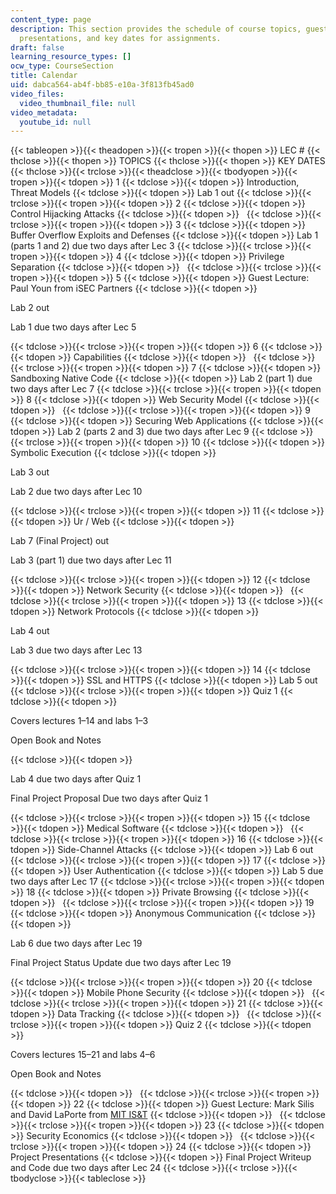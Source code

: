 ```yaml
---
content_type: page
description: This section provides the schedule of course topics, guest lectures,
  presentations, and key dates for assignments.
draft: false
learning_resource_types: []
ocw_type: CourseSection
title: Calendar
uid: dabca564-ab4f-bb85-e10a-3f813fb45ad0
video_files:
  video_thumbnail_file: null
video_metadata:
  youtube_id: null
---
```

{{< tableopen >}}{{< theadopen >}}{{< tropen >}}{{< thopen >}}
LEC #
{{< thclose >}}{{< thopen >}}
TOPICS
{{< thclose >}}{{< thopen >}}
KEY DATES
{{< thclose >}}{{< trclose >}}{{< theadclose >}}{{< tbodyopen >}}{{< tropen >}}{{< tdopen >}}
1
{{< tdclose >}}{{< tdopen >}}
Introduction, Threat Models
{{< tdclose >}}{{< tdopen >}}
Lab 1 out
{{< tdclose >}}{{< trclose >}}{{< tropen >}}{{< tdopen >}}
2
{{< tdclose >}}{{< tdopen >}}
Control Hijacking Attacks
{{< tdclose >}}{{< tdopen >}}
 
{{< tdclose >}}{{< trclose >}}{{< tropen >}}{{< tdopen >}}
3
{{< tdclose >}}{{< tdopen >}}
Buffer Overflow Exploits and Defenses
{{< tdclose >}}{{< tdopen >}}
Lab 1 (parts 1 and 2) due two days after Lec 3
{{< tdclose >}}{{< trclose >}}{{< tropen >}}{{< tdopen >}}
4
{{< tdclose >}}{{< tdopen >}}
Privilege Separation
{{< tdclose >}}{{< tdopen >}}
 
{{< tdclose >}}{{< trclose >}}{{< tropen >}}{{< tdopen >}}
5
{{< tdclose >}}{{< tdopen >}}
Guest Lecture: Paul Youn from iSEC Partners
{{< tdclose >}}{{< tdopen >}}

Lab 2 out

Lab 1 due two days after Lec 5

{{< tdclose >}}{{< trclose >}}{{< tropen >}}{{< tdopen >}}
6
{{< tdclose >}}{{< tdopen >}}
Capabilities
{{< tdclose >}}{{< tdopen >}}
 
{{< tdclose >}}{{< trclose >}}{{< tropen >}}{{< tdopen >}}
7
{{< tdclose >}}{{< tdopen >}}
Sandboxing Native Code
{{< tdclose >}}{{< tdopen >}}
Lab 2 (part 1) due two days after Lec 7
{{< tdclose >}}{{< trclose >}}{{< tropen >}}{{< tdopen >}}
8
{{< tdclose >}}{{< tdopen >}}
Web Security Model
{{< tdclose >}}{{< tdopen >}}
 
{{< tdclose >}}{{< trclose >}}{{< tropen >}}{{< tdopen >}}
9
{{< tdclose >}}{{< tdopen >}}
Securing Web Applications
{{< tdclose >}}{{< tdopen >}}
Lab 2 (parts 2 and 3) due two days after Lec 9
{{< tdclose >}}{{< trclose >}}{{< tropen >}}{{< tdopen >}}
10
{{< tdclose >}}{{< tdopen >}}
Symbolic Execution
{{< tdclose >}}{{< tdopen >}}

Lab 3 out

Lab 2 due two days after Lec 10

{{< tdclose >}}{{< trclose >}}{{< tropen >}}{{< tdopen >}}
11
{{< tdclose >}}{{< tdopen >}}
Ur / Web
{{< tdclose >}}{{< tdopen >}}

Lab 7 (Final Project) out

Lab 3 (part 1) due two days after Lec 11

{{< tdclose >}}{{< trclose >}}{{< tropen >}}{{< tdopen >}}
12
{{< tdclose >}}{{< tdopen >}}
Network Security
{{< tdclose >}}{{< tdopen >}}
 
{{< tdclose >}}{{< trclose >}}{{< tropen >}}{{< tdopen >}}
13
{{< tdclose >}}{{< tdopen >}}
Network Protocols
{{< tdclose >}}{{< tdopen >}}

Lab 4 out

Lab 3 due two days after Lec 13

{{< tdclose >}}{{< trclose >}}{{< tropen >}}{{< tdopen >}}
14
{{< tdclose >}}{{< tdopen >}}
SSL and HTTPS
{{< tdclose >}}{{< tdopen >}}
Lab 5 out
{{< tdclose >}}{{< trclose >}}{{< tropen >}}{{< tdopen >}}
Quiz 1
{{< tdclose >}}{{< tdopen >}}

Covers lectures 1–14 and labs 1–3

Open Book and Notes

{{< tdclose >}}{{< tdopen >}}

Lab 4 due two days after Quiz 1

Final Project Proposal Due two days after Quiz 1

{{< tdclose >}}{{< trclose >}}{{< tropen >}}{{< tdopen >}}
15
{{< tdclose >}}{{< tdopen >}}
Medical Software
{{< tdclose >}}{{< tdopen >}}
 
{{< tdclose >}}{{< trclose >}}{{< tropen >}}{{< tdopen >}}
16
{{< tdclose >}}{{< tdopen >}}
Side-Channel Attacks
{{< tdclose >}}{{< tdopen >}}
Lab 6 out
{{< tdclose >}}{{< trclose >}}{{< tropen >}}{{< tdopen >}}
17
{{< tdclose >}}{{< tdopen >}}
User Authentication
{{< tdclose >}}{{< tdopen >}}
Lab 5 due two days after Lec 17
{{< tdclose >}}{{< trclose >}}{{< tropen >}}{{< tdopen >}}
18
{{< tdclose >}}{{< tdopen >}}
Private Browsing
{{< tdclose >}}{{< tdopen >}}
 
{{< tdclose >}}{{< trclose >}}{{< tropen >}}{{< tdopen >}}
19
{{< tdclose >}}{{< tdopen >}}
Anonymous Communication
{{< tdclose >}}{{< tdopen >}}

Lab 6 due two days after Lec 19

Final Project Status Update due two days after Lec 19

{{< tdclose >}}{{< trclose >}}{{< tropen >}}{{< tdopen >}}
20
{{< tdclose >}}{{< tdopen >}}
Mobile Phone Security
{{< tdclose >}}{{< tdopen >}}
 
{{< tdclose >}}{{< trclose >}}{{< tropen >}}{{< tdopen >}}
21
{{< tdclose >}}{{< tdopen >}}
Data Tracking
{{< tdclose >}}{{< tdopen >}}
 
{{< tdclose >}}{{< trclose >}}{{< tropen >}}{{< tdopen >}}
Quiz 2
{{< tdclose >}}{{< tdopen >}}

Covers lectures 15–21 and labs 4–6

Open Book and Notes

{{< tdclose >}}{{< tdopen >}}
 
{{< tdclose >}}{{< trclose >}}{{< tropen >}}{{< tdopen >}}
22
{{< tdclose >}}{{< tdopen >}}
Guest Lecture: Mark Silis and David LaPorte from [MIT IS&T](http://ist.mit.edu/)
{{< tdclose >}}{{< tdopen >}}
 
{{< tdclose >}}{{< trclose >}}{{< tropen >}}{{< tdopen >}}
23
{{< tdclose >}}{{< tdopen >}}
Security Economics
{{< tdclose >}}{{< tdopen >}}
 
{{< tdclose >}}{{< trclose >}}{{< tropen >}}{{< tdopen >}}
24
{{< tdclose >}}{{< tdopen >}}
Project Presentations
{{< tdclose >}}{{< tdopen >}}
Final Project Writeup and Code due two days after Lec 24
{{< tdclose >}}{{< trclose >}}{{< tbodyclose >}}{{< tableclose >}}